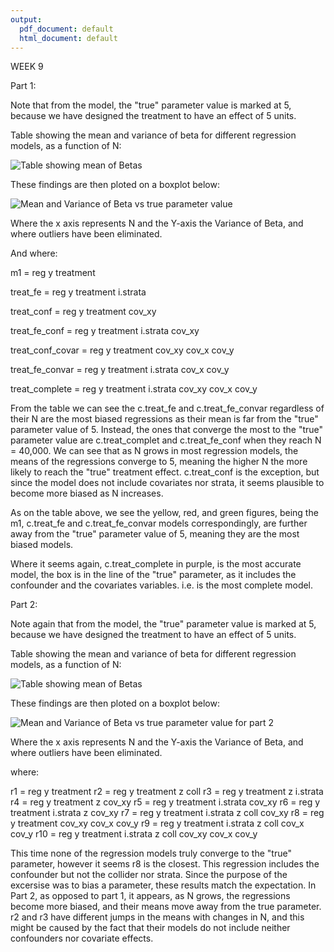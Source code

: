 ```yaml
---
output:
  pdf_document: default
  html_document: default
---
```

WEEK 9

Part 1:

Note that from the model, the "true" parameter value is marked at 5, because we have designed the treatment to have an effect of 5 units.

Table showing the mean and variance of beta for different regression models, as a function of N:

![Table showing mean of Betas](img/table1.png "Table showing meand variance of beta for different regression models")

 
These findings are then ploted on a boxplot below: 

![Mean and Variance of Beta vs true parameter value](img/biasbox.png "Mean and Variance of Beta vs true parameter value")

Where the x axis represents N and the Y-axis the Variance of Beta, and where outliers have been eliminated.

And where: 

m1 = reg y treatment

treat_fe = reg y treatment i.strata

treat_conf = reg y treatment  cov_xy 

treat_fe_conf = reg y treatment i.strata cov_xy

treat_conf_covar = reg y treatment cov_xy cov_x cov_y

treat_fe_convar = reg y treatment i.strata cov_x cov_y

treat_complete = reg y treatment i.strata cov_xy cov_x cov_y

From the table we can see the c.treat_fe and c.treat_fe_convar regardless of their N are the most biased regressions as their mean is far from the "true" parameter value of 5. Instead, the ones that converge the most to the "true" parameter value are c.treat_complet and c.treat_fe_conf when they reach N = 40,000. We can see that as N grows in most regression models, the means of the regressions converge to 5, meaning the higher N the more likely to reach the "true" treatment effect. c.treat_conf is the exception, but since the model does not include covariates nor strata, it seems plausible to become more biased as N increases.

As on the table above, we see the yellow, red, and green figures, being the m1, c.treat_fe and c.treat_fe_convar models correspondingly, are further away from the "true" parameter value of 5,  meaning they are the most biased models. 

Where it seems again, c.treat_complete in purple, is the most accurate model, the box is in the line of the "true" parameter, as it includes the confounder and the covariates variables. i.e. is the most complete model. 

Part 2: 

Note again that from the model, the "true" parameter value is marked at 5, because we have designed the treatment to have an effect of 5 units.

Table showing the mean and variance of beta for different regression models, as a function of N:

![Table showing mean of Betas](img/table2.png "Table showing meand variance of beta for different regression models")


These findings are then ploted on a boxplot below: 

![Mean and Variance of Beta vs true parameter value for part 2](img/biasboxpart2.png "Mean and Variance of Beta vs true parameter value")

Where the x axis represents N and the Y-axis the Variance of Beta, and where outliers have been eliminated.

where: 

r1 = reg y treatment
r2 = reg y treatment z coll
r3 = reg y treatment z i.strata
r4 = reg y treatment z cov_xy 
r5 = reg y treatment i.strata cov_xy
r6 = reg y treatment i.strata z cov_xy
r7 = reg y treatment i.strata z coll cov_xy
r8 = reg y treatment cov_xy cov_x cov_y
r9 = reg y treatment i.strata z coll cov_x cov_y 
r10 = reg y treatment i.strata z coll cov_xy cov_x cov_y

This time none of the regression models truly converge to the "true" parameter, however it seems r8 is the closest. This regression includes the confounder but not the collider nor strata. Since the purpose of the excersise was to bias a parameter, these results match the expectation. In Part 2, as opposed to part 1, it appears, as N grows, the regressions become more biased, and their means move away from the true parameter. r2 and r3 have different jumps in the means with changes in N, and this might be caused by the fact that their models do not include neither confounders nor covariate effects. 



